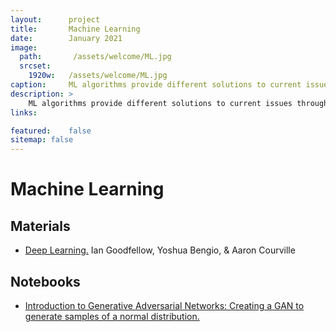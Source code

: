 ```yaml
---
layout:      project
title:       Machine Learning
date:        January 2021
image:
  path:       /assets/welcome/ML.jpg
  srcset:
    1920w:   /assets/welcome/ML.jpg
caption:     ML algorithms provide different solutions to current issues through its three approaches, Supervised learning, Unsupervised learning, and Reinforcement learning
description: >
    ML algorithms provide different solutions to current issues through its three approaches, Supervised learning, Unsupervised learning, and Reinforcement learning.
links:

featured:    false
sitemap: false
---
```


# Machine Learning

## Materials

* [Deep Learning.](https://www.deeplearningbook.org/) Ian Goodfellow, Yoshua Bengio, & Aaron Courville

## Notebooks

* [Introduction to Generative Adversarial Networks: Creating a GAN to generate samples of a normal distribution.](https://colab.research.google.com/drive/1R31fzY8vERjcvj2iS70pvP3a-oG1Iaub?usp=sharing) 
